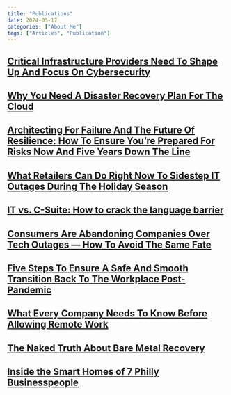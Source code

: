 ```yaml
---
title: "Publications"
date: 2024-03-17
categories: ["About Me"]
tags: ["Articles", "Publication"]
---
```


 ## [Critical Infrastructure Providers Need To Shape Up And Focus On Cybersecurity]("https://www.forbes.com/sites/forbestechcouncil/2021/09/17/critical-infrastructure-providers-need-to-shape-up-and-focus-on-cybersecurity/?sh=706f74882b86")

## [Why You Need A Disaster Recovery Plan For The Cloud]("https://www.forbes.com/sites/forbestechcouncil/2021/04/23/why-you-need-a-disaster-recovery-plan-for-the-cloud/")

## [Architecting For Failure And The Future Of Resilience: How To Ensure You’re Prepared For Risks Now And Five Years Down The Line]("https://www.forbes.com/sites/forbestechcouncil/2021/03/10/architecting-for-failure-and-the-future-of-resilience-how-to-ensure-youre-prepared-for-risks-now-and-five-years-down-the-line/?sh=71461fe21777")

## [What Retailers Can Do Right Now To Sidestep IT Outages During The Holiday Season]("https://www.forbes.com/sites/forbestechcouncil/2020/12/03/what-retailers-can-do-right-now-to-sidestep-it-outages-during-the-holiday-season/?sh=535529a8645a")

## [IT vs. C-Suite: How to crack the language barrier]("https://enterprisersproject.com/article/2020/10/it-vs-c-suite-how-improve-communications")

## [Consumers Are Abandoning Companies Over Tech Outages — How To Avoid The Same Fate]("https://www.forbes.com/sites/forbestechcouncil/2020/09/22/consumers-are-abandoning-companies-over-tech-outages---how-to-avoid-the-same-fate/?sh=364346282692")

## [Five Steps To Ensure A Safe And Smooth Transition Back To The Workplace Post-Pandemic]("https://www.forbes.com/sites/forbestechcouncil/2020/05/15/five-steps-to-ensure-a-safe-and-smooth-transition-back-to-the-workplace-post-pandemic/#216dcb85309d")

## [What Every Company Needs To Know Before Allowing Remote Work]("https://www.forbes.com/sites/forbestechcouncil/2020/03/26/what-every-company-needs-to-know-before-allowing-remote-work/#7f701e807c5b")

## [The Naked Truth About Bare Metal Recovery]("http://www.forbes.com/sites/sungardas/2014/05/14/the-naked-truth-about-bare-metal-recovery/")

## [Inside the Smart Homes of 7 Philly Businesspeople]("https://www.phillymag.com/business/2018/04/10/smart-home-tech-devices/")

